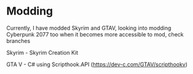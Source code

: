 # Modding
 
Currently, I have modded Skyrim and GTAV, looking into modding Cyberpunk 2077 too when it becomes more accessible to mod, check branches

Skyrim - Skyrim Creation Kit

GTA V - C# using Scripthook.API (https://dev-c.com/GTAV/scripthookv)
